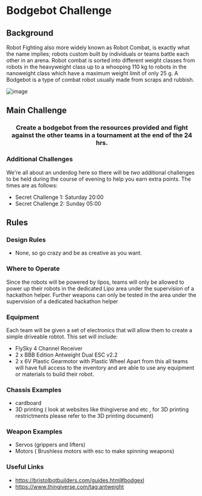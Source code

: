 # Bodgebot Challenge
## Background

Robot Fighting also more widely known as Robot Combat, is exactly what the name implies; robots custom built by individuals or teams battle each other in an arena. Robot combat is sorted into different weight classes from robots in the heavyweight class up to a whooping 110 kg to robots in the nanoweight class which have a maximum weight limit of only 25 g. A Bodgebot is a type of combat robot usually made from scraps and rubbish.

![image](https://user-images.githubusercontent.com/114879969/227642296-8de406c7-0c07-476a-b09a-110391b3e328.png)

## Main Challenge
 ### <div align="center"> Create a bodgebot from the resources provided and fight against the other teams in a tournament at the end of the 24 hrs. </div>
 
 ### Additional Challenges
 We're all about an underdog here so there will be *two* additional challenges to be held during the course of evening to help you earn extra points. The times are as follows:
 - Secret Challenge 1: Saturday 20:00
 - Secret Challenge 2: Sunday 05:00
 
 ## Rules
 
 ### Design Rules 
 - None, so go crazy and be as creative as you want.
 ### Where to Operate
Since the robots will be powered by lipos, teams will only be allowed to power up their robots in the dedicated Lipo area under the supervision of a hackathon helper. Further weapons can only be tested in the area under the supervision of a dedicated hackathon helper
 ### Equipment
 Each team will be given a set of electronics that will allow them to create a simple driveable robtot. This set will include:
 - FlySky 4 Channel Receiver
 - 2 x BBB Edition Antweight Dual ESC v2.2
 - 2 x 6V Plastic Gearmotor with Plastic Wheel
Apart from this all teams will have full access to the inventory and are able to use any equipment or materials to build their robot.
 
 ### Chassis Examples
 - cardboard
 - 3D printing ( look at websites like thingiverse and etc , for 3D printing restrictments please refer to the 3D printing document)

### Weapon Examples
- Servos (grippers and lifters)
- Motors ( Brushless motors with esc to make spinning weapons)

### Useful Links
- https://bristolbotbuilders.com/guides.html#bodgexl
- https://www.thingiverse.com/tag:antweight

 
